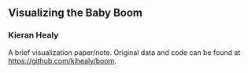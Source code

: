 ## Visualizing the Baby Boom

### Kieran Healy

A brief visualization paper/note. Original data and code can be found at <https://github.com/kjhealy/boom>.
